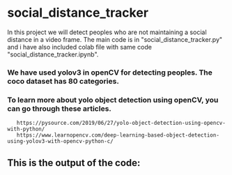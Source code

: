 # social_distance_tracker
 In this project we will detect peoples who are not maintaining a social distance in a video frame.
 The main code is in "social_distance_tracker.py" and i have also included colab file with same code "social_distance_tracker.ipynb".
 
 ### We have used yolov3 in openCV for detecting peoples. The coco dataset has 80 categories.
 
 ### To learn more about yolo object detection using openCV, you can go through these articles.
       https://pysource.com/2019/06/27/yolo-object-detection-using-opencv-with-python/
       https://www.learnopencv.com/deep-learning-based-object-detection-using-yolov3-with-opencv-python-c/
       
## This is the output of the code:

